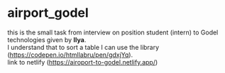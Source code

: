 # airport_godel

this is the small task from interview on position student (intern) to Godel technologies given by **Ilya**.\
I understand that to sort a table I can use the library (https://codepen.io/htmllabru/pen/gdxjYq).\
link to netlify (https://airoport-to-godel.netlify.app/)
